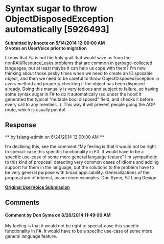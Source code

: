 # Syntax sugar to throw ObjectDisposedException automatically [5926493] #

**Submitted by knocte on 5/14/2014 12:00:00 AM**  
**9 votes on UserVoice prior to migration**  

I know that F# is not the holy grail that would save us from the nonRAII/ResourceLeaks problems that are common in garbage-collected languages, but at least maybe it can help us cope with them?
I'm now thinking about those pesky times when we need to create an IDisposable object, and then we need to be careful to throw ObjectDisposedException in *every* method and property checking if the object has been disposed already. Doing this manually is very tedious and subject to failure, so having some syntax sugar in F# to do it automatically (so under the hood it generated the typical "mutable bool disposed" field, and checks it before every call to any member...). This way it will prevent people going the AOP route, which is usually painful.



## Response ##
** by fslang-admin on 6/24/2014 12:00:00 AM **

I’m declining this, see the comment.“My feeling is that it would not be right to special-case this specific functionality in F#. It would have to be a specific use-case of some more general language feature”
I’m sympathetic to this kind of proposal: detecting very common cases of idioms and adding support for them in the language, but the solutions to the problem have to be very general purpose with broad applicability.
Generalizations of the proposal are of interest, as are more examples.
Don Syme, F# Lang Design


**[Original UserVoice Submission](https://fslang.uservoice.com/forums/245727-f-language/suggestions/5926493)**


## Comments ##


#### Comment by Don Syme on 6/20/2014 11:49:00 AM ####
My feeling is that it would not be right to special-case this specific functionality in F#. It would have to be a specific use-case of some more general language feature.

